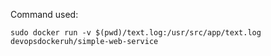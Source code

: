 Command used:

```
sudo docker run -v $(pwd)/text.log:/usr/src/app/text.log devopsdockeruh/simple-web-service
```